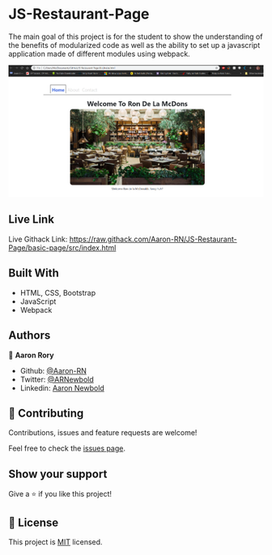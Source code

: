# JS-Restaurant-Page
The main goal of this project is for the student to show the understanding of the benefits of modularized code as well as the ability to set up a javascript application made of different modules using webpack.

![screenshot](./screenshot.png)

## Live Link
Live Githack Link: https://raw.githack.com/Aaron-RN/JS-Restaurant-Page/basic-page/src/index.html

## Built With

- HTML, CSS, Bootstrap
- JavaScript
- Webpack

## Authors

👤 **Aaron Rory**

- Github: [@Aaron-RN](https://github.com/Aaron-RN)
- Twitter: [@ARNewbold](https://twitter.com/ARNewbold)
- Linkedin: [Aaron Newbold](https://www.linkedin.com/in/aaron-newbold-1b9233187/)

## 🤝 Contributing

Contributions, issues and feature requests are welcome!

Feel free to check the [issues page](issues/).

## Show your support

Give a ⭐️ if you like this project!

## 📝 License

This project is [MIT](lic.url) licensed.
